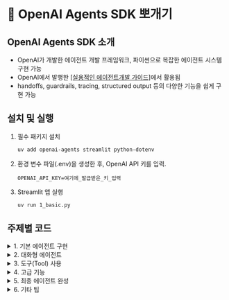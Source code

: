 # 🧠 OpenAI Agents SDK 뽀개기

## OpenAI Agents SDK 소개
- OpenAI가 개발한 에이전트 개발 프레임워크, 파이썬으로 복잡한 에이전트 시스템 구현 가능
- OpenAI에서 발행한  [[실용적인 에이전트개발 가이드]](https://cdn.openai.com/business-guides-and-resources/a-practical-guide-to-building-agents.pdf)에서 활용됨
- handoffs, guardrails, tracing, structured output 등의 다양한 기능을 쉽게 구현 가능


## 설치 및 실행

1. 필수 패키지 설치  
   ```bash
   uv add openai-agents streamlit python-dotenv
   ```

2. 환경 변수 파일(.env)을 생성한 후, OpenAI API 키를 입력.
   ```env
   OPENAI_API_KEY=여기에_발급받은_키_입력
   ```

3. Streamlit 앱 실행  
   ```bash
   uv run 1_basic.py
   ```



## 주제별 코드

<details>
<summary>1. 기본 에이전트 구현</summary>

<img width="827" height="433" alt="image" src="https://github.com/user-attachments/assets/b453d1d8-ff71-47d8-80c0-64baffc584d6" />

- [1_basic.py](./1_basic.py): 첫 에이전트 만들기

</details>

<details>
<summary>2. 대화형 에이전트</summary>
<img width="755" height="491" alt="image" src="https://github.com/user-attachments/assets/8b3fba86-e060-4b6a-950a-e519f6cc78a7" />


- [2_1_chat.py](./2_1_chat.py): 대화형 에이전트 구현
- [2_2_chat_stream.py](./2_2_chat_stream.py): 스트림 기능 구현
- [2_3_chat_ui.py](./2_3_chat_ui.py): 챗 UI 구현

</details>

<details>
<summary>3. 도구(Tool) 사용</summary>

<img width="867" height="543" alt="image" src="https://github.com/user-attachments/assets/90c14d6a-d050-44e3-aae9-4603ca39f4e9" />

- [3_1_tool.py](./3_1_tool.py): 함수로 도구(tool) 만들기
- [3_2_tool_websearch.py](./3_2_tool_websearch.py): 내장된 도구 활용
- [3_3_tool_mcp.py](./3_3_tool_mcp.py): MCP 도구 활용
- [3_4_tool_agentastool.py](./3_4_tool_agentastool.py): 에이전트를 도구처럼 활용\
- [3_5_tool_ui.py](./3_5_tool_ui.py): UI에서 도구사용 반영하기

</details>

<details>
<summary>4. 고급 기능</summary>


- [4_1_context.py](./4_1_context.py): Context 관리

<img width="819" height="531" alt="image" src="https://github.com/user-attachments/assets/870c287e-33d5-4d71-924e-0c35122eb59b" />


- [4_2_structured_output.py](./4_2_structured_output.py): 구조화된 출력
- [4_3_guardrail.py](./4_3_guardrail.py): Guardrail 적용
<img width="1004" height="551" alt="image" src="https://github.com/user-attachments/assets/6e3c8669-f627-45b3-9a50-78a4a610ff9d" />

 
- [4_4_handoff_triage.py](./4_4_handoff_triage.py): Handoff 활용
<img width="943" height="488" alt="image" src="https://github.com/user-attachments/assets/d2b55758-ef0c-4e3f-91ec-3f24a2af2cde" />

</details>

<details>
<summary>5. 최종 에이전트 완성</summary>


- [5_final_agent.py](./5_final_agent.py): 최종 여행일정 수립 에이전트
<img width="1028" height="602" alt="image" src="https://github.com/user-attachments/assets/31ee0b42-376c-4fb9-8cfc-6cdace6c59da" />


</details>

<details>
<summary>6. 기타 팁</summary>

- [6_tips.ipynb](./6_tips.ipynb): tracing 및 다른 LLM 연동법

</details>
